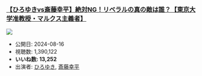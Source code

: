 ### [【ひろゆきvs斎藤幸平】絶対NG！リベラルの真の敵は誰？【東京大学准教授・マルクス主義者】](https://www.youtube.com/watch?v=gpoohY5z6MI)
[![](https://img.youtube.com/vi/gpoohY5z6MI/sddefault.jpg)](https://www.youtube.com/watch?v=gpoohY5z6MI)
-   公開日: 2024-08-16
-   視聴数: 1,390,122
-   **いいね数: 13,252**
-   出演者: [ひろゆき](/rehacq_fan/people/ひろゆき "wikilink"), [斎藤幸平](/rehacq_fan/people/斎藤幸平 "wikilink")
